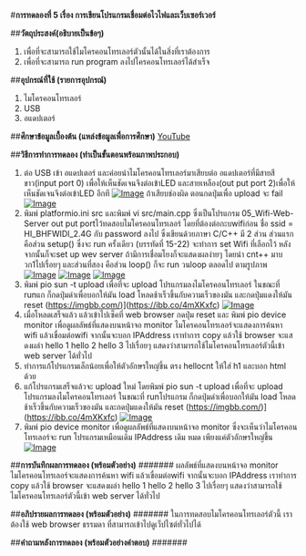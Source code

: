 #**การทดลองที่ 5 เรื่อง การเขียนโปรแกรมเชื่อมต่อไวไฟและเว็บเซอร์เวอร์**

##**วัตถุประสงค์(อธิบายเป็นข้อๆ)**
1. เพื่อที่จะสามารถใช้ไมโครคอนโทรเลอร์ตัวนั้นได้ในสิ่งที่เราต้องการ
2. เพื่อที่จะสามารถ run program ลงไปโครคอนโทรเลอร์ได้สำเร็จ

##**อุปกรณ์ที่ใช้ (รายการอุปกรณ์)**
1. ไมโครคอนโทรเลอร์
2. USB
3. อแดปเตอร์

##**ศึกษาข้อมูลเบื้องต้น (แหล่งข้อมูลเพื่อการศึกษา)**
[YouTube](https://www.youtube.com/watch?v=VX-QNQcO-b4)

##**วิธีการทำการทดลอง (ทำเป็นขั้นตอนพร้อมภาพประกอบ)**
1. ต่อ USB เข้า อแดปเตอร์ และค่อยนำไมโครคอนโทรเลอร์มาเสียบต่อ อแดปเตอร์ที่มีสายสีขาว(input port 0) เพื่อให้เห็นชัดเจนจึงต่อเข้าLED และสายเหลือง(out put port 2)เพื่อให้เห็นชัดเจนจึงต่อเข้าLED อีกที [![Image](https://imgbb.com/)](https://ibb.co/v3hwY5V) ถ้าเสียบช่องผิด ตอนกดปุ่มเพื่อ upload จะ fail [![Image](https://imgbb.com/)](https://ibb.co/Y4SyWrv)
2. พิมพ์ platformio.ini src และพิมพ์ vi src/main.cpp ซึ่งเป็นโปรแกรม 05_Wifi-Web-Server out put portไว้ทดสอบไมโครคอนโทรเลอร์ โดยที่ต้องต่อกะบwifiก่อน ชื่อ ssid = HI_BHFWIDI_2.4G กับ password ลงไป ซึ่งเขียนด้วยภาษา C/C++ มี 2 ส่วน ส่วนแรก คือส่วน setup() ซึ่งจะ run ครั้งเดียว (บรรทัดที่ 15-22) จะทำการ set Wifi ที่เลือกไว้ หลังจากนั้นก็จะset up wev server ถ้ามีการเชื่อมโยงก็จะแสดงผลง่ายๆ โดยนำ cnt++ มาบวก1ไปเรื่อยๆ และส่วนที่สอง คือส่วน loop() ก็จะ run วนloop ตลอดไป ตามรูปภาพ [![Image](https://imgbb.com/)](https://ibb.co/S0GKMrn) [![Image](https://imgbb.com/)](https://ibb.co/1RfxWrt) [![Image](https://imgbb.com/)](https://ibb.co/BfnRvQt)
3. พิมพ์ pio sun -t upload เพื่อที่จะ upload โปรแกรมลงไมโครคอนโทรเลอร์ ในขณะที่ runแก ก็กดปุ่มดำเพื่อบอกให้มัน load โหลดช้าเร็วขึ้นกับความเร็วของมัน และกดปุ่มแดงให้มัน reset (https://imgbb.com/)](https://ibb.co/4mXKxfc) [![Image](https://imgbb.com/)](https://ibb.co/CMZhdZB)
4. เมื่อโหลดเสร็จแล้ว แล้วเข้าไปเซ็คที่ web browser กดปุ่ม reset และ  พิมพ์ pio device monitor เพื่อดูผลลัพธ์ที่แสดงบนหน้าจอ monitor ไมโครคอนโทรเลอร์จะแสดงการค้นหา wifi แล้วเขื่อมต่อwifi จากนั้นจะบอก IPAddress เราทำการ copy แล้วใช้ browser จะแสดงผล่า hello 1 hello 2 hello 3 ไปเรื่อยๆ แสดงว่าสามารถใช้ไมโครคอนโทรเลอร์ตัวนี้เข้า web server ได้ทั่วไป 
5. ทำการแก้โปรแกรมเล็กน้อยเพื่อให้ตัวอักษรใหญ่ขึ้น ตรง hellocnt ให้ใส่ h1 และบอก html ด้วย
6. แก้โปรแกรมเสร็จแล้วจะ upload ใหม่ โดยพิมพ์ pio sun -t upload เพื่อที่จะ upload โปรแกรมลงไมโครคอนโทรเลอร์ ในขณะที่ runโปรแกรม ก็กดปุ่มดำเพื่อบอกให้มัน load โหลดช้าเร็วขึ้นกับความเร็วของมัน และกดปุ่มแดงให้มัน reset (https://imgbb.com/)](https://ibb.co/4mXKxfc) [![Image](https://imgbb.com/)](https://ibb.co/CMZhdZB)
7. พิมพ์ pio device monitor เพื่อดูผลลัพธ์ที่แสดงบนหน้าจอ monitor ซึ่งจะเห็นว่าไมโครคอนโทรเลอร์จะ run โปรแกรมเหมือนเดิม IPAddress เดิม หมด เพียงแค่ตัวอักษรใหญ่ขึ้น [![Image](https://imgbb.com/)](https://ibb.co/6XxZFPn)

##**การบันทึกผลการทดลอง (พร้อมตัวอย่าง)**
####### ผลลัพธ์ที่แสดงบนหน้าจอ monitor ไมโครคอนโทรเลอร์จะแสดงการค้นหา wifi แล้วเขื่อมต่อwifi จากนั้นจะบอก IPAddress เราทำการ copy แล้วใช้ browser จะแสดงผล่า hello 1 hello 2 hello 3 ไปเรื่อยๆ แสดงว่าสามารถใช้ไมโครคอนโทรเลอร์ตัวนี้เข้า web server ได้ทั่วไป 

##**อภิปรายผลการทดลอง (พร้อมตัวอย่าง)**
####### ในการทดสอบไมโครคอนโทรเลอร์ตัวนี้ เราต้องใช้ web browser ธรรมดา ที่สามารถเข้าไปดูเว็ปไซต์ทั่วไปได้  

##**คำถามหลังการทดลอง (พร้อมตัวอย่างคำตอบ)**
#######

